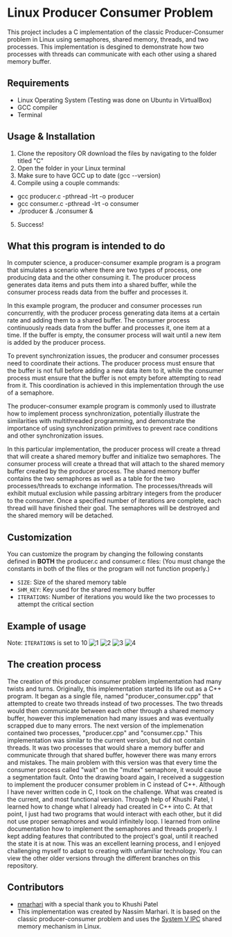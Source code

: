 # Linux Producer Consumer Problem

This project includes a C implementation of the classic Producer-Consumer problem in Linux using semaphores, shared memory, threads, and two processes. This implementation is desgined to demonstrate how two processes with threads can communicate with each other using a shared memory buffer.

## Requirements

- Linux Operating System (Testing was done on Ubuntu in VirtualBox)
- GCC compiler
- Terminal

## Usage & Installation

1. Clone the repository OR download the files by navigating to the folder titled "C"
2. Open the folder in your Linux terminal
3. Make sure to have GCC up to date (gcc --version)
4. Compile using a couple commands:
  - gcc producer.c -pthread -lrt -o producer
  - gcc consumer.c -pthread -lrt -o consumer
  - ./producer & ./consumer &
5. Success!

## What this program is intended to do
In computer science, a producer-consumer example program is a program that simulates a scenario where there are two types of process, one producing data and the other consuming it. The producer process generates data items and puts them into a shared buffer, while the consumer process reads data from the buffer and processes it.

In this example program, the producer and consumer processes run concurrently, with the producer process generating data items at a certain rate and adding them to a shared buffer. The consumer process continuously reads data from the buffer and processes it, one item at a time. If the buffer is empty, the consumer process will wait until a new item is added by the producer process.

To prevent synchronization issues, the producer and consumer processes need to coordinate their actions. The producer process must ensure that the buffer is not full before adding a new data item to it, while the consumer process must ensure that the buffer is not empty before attempting to read from it. This coordination is achieved in this implementation through the use of a semaphore.

The producer-consumer example program is commonly used to illustrate how to implement process synchronization, potentially illustrate the similarities with multithreaded programming, and demonstrate the importance of using synchronization primitives to prevent race conditions and other synchronization issues.

In this particular implementation, the producer process will create a thread that will create a shared memory buffer and initialize two semaphores. The consumer process will create a thread that will attach to the shared memory buffer created by the producer process. The shared memory buffer contains the two semaphores as well as a table for the two processes/threads to exchange information. The processes/threads will exhibit mutual exclusion while passing arbitrary integers from the producer to the consumer. Once a specified number of iterations are complete, each thread will have finished their goal. The semaphores will be destroyed and the shared memory will be detached.

## Customization

You can customize the program by changing the following constants defined in **BOTH** the producer.c and consumer.c files:
(You must change the constants in both of the files or the program will not function properly.)
- `SIZE`: Size of the shared memory table
- `SHM_KEY`: Key used for the shared memory buffer
- `ITERATIONS`: Number of iterations you would like the two processes to attempt the critical section

## Example of usage
Note: `ITERATIONS` is set to 10
![1](https://user-images.githubusercontent.com/92116345/230514038-8c7e5eae-dbab-4788-bec3-b0291243365a.png)
![2](https://user-images.githubusercontent.com/92116345/230514047-ed2fb798-b3ed-44f8-9bdf-10ce706620ee.png)
![3](https://user-images.githubusercontent.com/92116345/230514055-a5f93304-62ed-40ca-ad54-e7545a013019.png)
![4](https://user-images.githubusercontent.com/92116345/230514058-1906a0d3-41ca-43bd-a7ec-03a6f1ac32c4.png)

## The creation process
The creation of this producer consumer problem implementation had many twists and turns. Originally, this implementation started its life out as a C++ program. It began as a single file, named "producer_consumer.cpp" that attempted to create two threads instead of two processes. The two threads would then communicate between each other through a shared memory buffer, however this implemenation had many issues and was eventually scrapped due to many errors. The next version of the implemenation contained two processes, "producer.cpp" and "consumer.cpp." This implementation was similar to the current version, but did not contain threads. It was two processes that would share a memory buffer and communicate through that shared buffer, however there was many errors and mistakes. The main problem with this version was that every time the consumer process called "wait" on the "mutex" semaphore, it would cause a segmentation fault. Onto the drawing board again, I received a suggestion to implement the producer consumer problem in C instead of C++. Although I have never written code in C, I took on the challenge. What was created is the current, and most functional version. Through help of Khushi Patel, I learned how to change what I already had created in C++ into C. At that point, I just had two programs that would interact with each other, but it did not use proper semaphores and would infinitely loop. I learned from online documentation how to implement the semaphores and threads properly. I kept adding features that contributed to the project's goal, until it reached the state it is at now. This was an excellent learning process, and I enjoyed challenging myself to adapt to creating with unfamiliar technology. You can view the other older versions through the different branches on this repository.

## Contributors

- [nmarhari](https://github.com/nmarhari) with a special thank you to Khushi Patel
- This implementation was created by Nassim Marhari. It is based on the classic producer-consumer problem and uses the [System V IPC](https://man7.org/linux/man-pages/man3/shm_open.3.html) shared memory mechanism in Linux.
